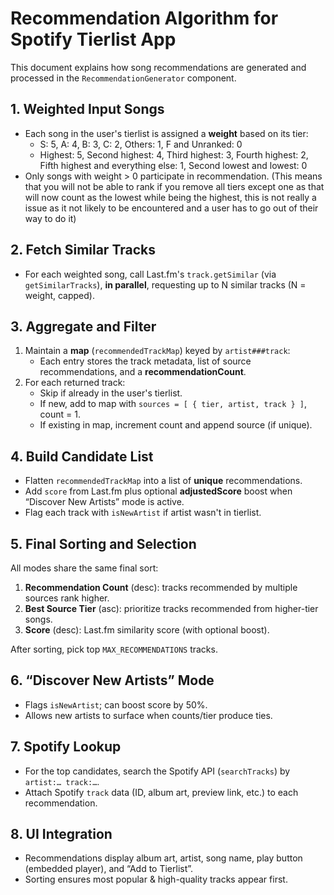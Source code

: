 # Recommendation Algorithm for Spotify Tierlist App

This document explains how song recommendations are generated and processed in the `RecommendationGenerator` component.

## 1. Weighted Input Songs
- Each song in the user's tierlist is assigned a **weight** based on its tier:
  - S: 5, A: 4, B: 3, C: 2, Others: 1, F and Unranked: 0
  - Highest: 5, Second highest: 4, Third highest: 3, Fourth highest: 2, Fifth highest and everything else: 1, Second lowest and lowest: 0
- Only songs with weight > 0 participate in recommendation. (This means that you will not be able to rank if you remove all tiers except one as that will now count as the lowest while being the highest, this is not really a issue as it not likely to be encountered and a user has to go out of their way to do it)

## 2. Fetch Similar Tracks
- For each weighted song, call Last.fm's `track.getSimilar` (via `getSimilarTracks`), **in parallel**, requesting up to N similar tracks (N = weight, capped).

## 3. Aggregate and Filter
1. Maintain a **map** (`recommendedTrackMap`) keyed by `artist###track`:
   - Each entry stores the track metadata, list of source recommendations, and a **recommendationCount**.
2. For each returned track:
   - Skip if already in the user's tierlist.
   - If new, add to map with `sources = [ { tier, artist, track } ]`, count = 1.
   - If existing in map, increment count and append source (if unique).

## 4. Build Candidate List
- Flatten `recommendedTrackMap` into a list of **unique** recommendations.
- Add `score` from Last.fm plus optional **adjustedScore** boost when “Discover New Artists” mode is active.
- Flag each track with `isNewArtist` if artist wasn't in tierlist.

## 5. Final Sorting and Selection
All modes share the same final sort:
1. **Recommendation Count** (desc): tracks recommended by multiple sources rank higher.
2. **Best Source Tier** (asc): prioritize tracks recommended from higher-tier songs.
3. **Score** (desc): Last.fm similarity score (with optional boost).

After sorting, pick top `MAX_RECOMMENDATIONS` tracks.

## 6. “Discover New Artists” Mode
- Flags `isNewArtist`; can boost score by 50%.
- Allows new artists to surface when counts/tier produce ties.

## 7. Spotify Lookup
- For the top candidates, search the Spotify API (`searchTracks`) by `artist:… track:…`.
- Attach Spotify `track` data (ID, album art, preview link, etc.) to each recommendation.

## 8. UI Integration
- Recommendations display album art, artist, song name, play button (embedded player), and “Add to Tierlist”.
- Sorting ensures most popular & high-quality tracks appear first.
